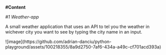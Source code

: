 <b>#Content</b>

<i>#1 Weather-app</i>
   <p> A small weather application that uses an API to tel you the weather in wichever city you want to see by typing the city name in an input.</p>
   ![image](https://github.com/adrian-danciu/python-playground/assets/100218355/8a9d2750-7af6-434a-a49c-cf701acd393a)
